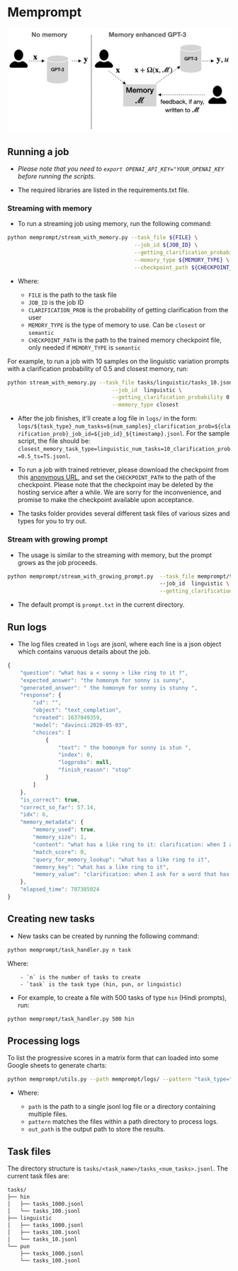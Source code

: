 # Memprompt

![Memprompt](res/architecture-v2.png)

## Running a job

- _Please note that you need to `export OPENAI_API_KEY="YOUR_OPENAI_KEY` before running the scripts._

- The required libraries are listed in the requirements.txt file.

### Streaming with memory

- To run a streaming job using memory, run the following command:

```sh
python memprompt/stream_with_memory.py --task_file ${FILE} \
                                        --job_id ${JOB_ID} \
                                        --getting_clarification_probability ${CLARIFICATION_PROB} \
                                        --memory_type ${MEMORY_TYPE} \
                                        --checkpoint_path ${CHECKPOINT_PATH} \
```

- Where:

    - `FILE` is the path to the task file
    - `JOB_ID` is the job ID
    - `CLARIFICATION_PROB` is the probability of getting clarification from the user
    - `MEMORY_TYPE` is the type of memory to use. Can be `closest` or `semantic`
    - `CHECKPOINT_PATH` is the path to the trained memory checkpoint file, only needed if `MEMORY_TYPE` is `semantic`

For example, to run a job with 10 samples on the linguistic variation prompts with a clarification probability of 0.5 and closest memory, run:

```sh
python stream_with_memory.py --task_file tasks/linguistic/tasks_10.jsonl \
                                 --job_id  linguistic \
                                 --getting_clarification_probability 0.5 \
                                 --memory_type closest
```


* After the job finishes, it'll create a log file in `logs/` in the form: `logs/${task_type}_num_tasks=${num_samples}_clarification_prob=${clarification_prob}_job_id=${job_id}_${timestamp}.jsonl`. For the sample script, the file should be: `closest_memory_task_type=linguistic_num_tasks=10_clarification_prob=0.5_ts=TS.jsonl`.

* To run a job with trained retriever, please download the checkpoint from this [anonymous URL](https://anonymshare.com/z8Nm/trained-memory.pt), and set the `CHECKPOINT_PATH` to the path of the checkpoint. Please note that the checkpoint may be deleted by the hosting service after a while. We are sorry for the inconvenience, and promise to make the checkpoint available upon acceptance.

* The tasks folder provides several different task files of various sizes and types for you to try out.

### Stream with growing prompt

- The usage is similar to the streaming with memory, but the prompt grows as the job proceeds.

```sh
python memprompt/stream_with_growing_prompt.py  --task_file memprompt/tasks/linguistic/tasks_10.jsonl\ 
                                                --job_id  linguistic \
                                                --getting_clarification_probability 0.5
```

- The default prompt is `prompt.txt` in the current directory.

## Run logs

- The log files created in `logs` are jsonl, where each line is a json object which contains varuous details about the job.

```js
{
    "question": "what has a < sonny > like ring to it ?",
    "expected_answer": "the homonym for sonny is sunny",
    "generated_answer": " the homonym for sonny is stunny ",
    "response": {
        "id": "",
        "object": "text_completion",
        "created": 1637049359,
        "model": "davinci:2020-05-03",
        "choices": [
            {
                "text": " the homonym for sonny is stun ",
                "index": 0,
                "logprobs": null,
                "finish_reason": "stop"
            }
        ]
    },
    "is_correct": true,
    "correct_so_far": 57.14,
    "idx": 6,
    "memory_metadata": {
        "memory_used": true,
        "memory_size": 1,
        "content": "what has a like ring to it: clarification: when I ask for a word that has a similar ring to it , I want a homonym.",
        "match_score": 0,
        "query_for_memory_lookup": "what has a like ring to it",
        "memory_key": "what has a like ring to it",
        "memory_value": "clarification: when I ask for a word that has a similar ring to it , I want a homonym."
    },
    "elapsed_time": 707385024
}
```

## Creating new tasks

- New tasks can be created by running the following command:


```sh
python memprompt/task_handler.py n task
```

Where:
    
        - `n` is the number of tasks to create
        - `task` is the task type (hin, pun, or linguistic)

- For example, to create a file with 500 tasks of type `hin` (Hindi prompts), run:

```sh
python memprompt/task_handler.py 500 hin
```

## Processing logs

To list the progressive scores in a matrix form that can loaded into some Google sheets to generate charts:

```sh
python memprompt/utils.py --path memprompt/logs/ --pattern "task_type="
```

- Where:

    - `path` is the path to a single jsonl log file or a directory containing multiple files.
    - `pattern` matches the files within a path directory to process logs.
    - `out_path` is the output path to store the results.



## Task files

The directory structure is `tasks/<task_name>/tasks_<num_tasks>.jsonl`.
The current task files are:
```
tasks/
├── hin
│   ├── tasks_1000.jsonl
│   └── tasks_100.jsonl
├── linguistic
│   ├── tasks_1000.jsonl
│   ├── tasks_100.jsonl
│   └── tasks_10.jsonl
└── pun
    ├── tasks_1000.jsonl
    └── tasks_100.jsonl
```
